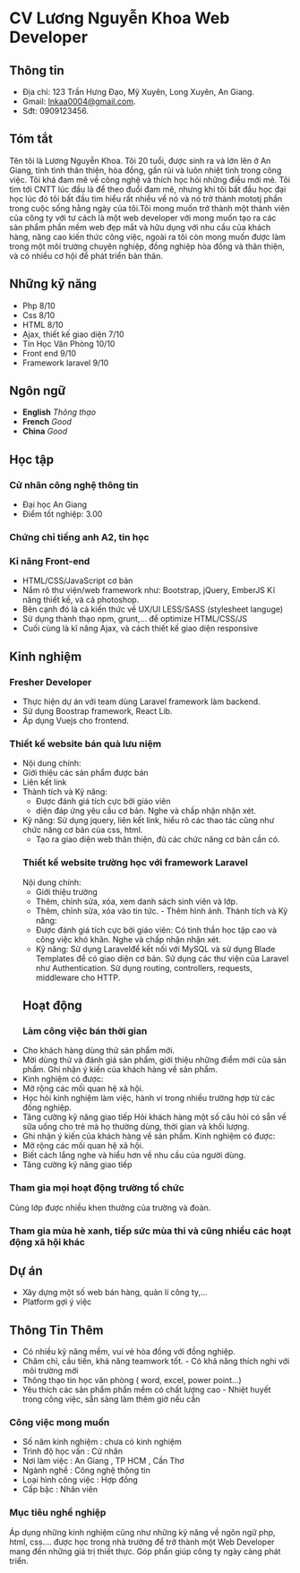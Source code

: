 # CV Lương Nguyễn Khoa Web Developer
## Thông tin
- Địa chỉ: 123 Trần Hưng Đạo, Mỹ Xuyên, Long Xuyên, An Giang.
- Gmail: lnkaa0004@gmail.com.
- Sđt: 0909123456.
## Tóm tắt
  Tên tôi là Lương Nguyễn Khoa. Tôi 20 tuổi, được sinh ra và lớn lên ở An Giang, tính tình thân thiện, hòa đồng, gần rủi và luôn nhiệt tình trong công việc. Tôi khá đam mê về công nghệ và thích học hỏi những điều mới mẻ. Tôi tìm tới CNTT lúc đầu là để theo đuổi đam mê, nhưng khi tôi bất đầu học đại học lúc đó tôi bất đầu tìm hiểu rất nhiều về nó và nó trờ thành mototj phần trong cuộc sống hằng ngày của tôi.Tôi mong muốn trở thành một thành viên của công ty với tư cách là một web developer với mong muốn tạo ra các sản phẩm phần mềm web đẹp mắt và hữu dụng với nhu cầu của khách hàng, năng cao kiến thức công việc, ngoài ra tôi còn mong muốn được làm trong một môi trường chuyên nghiệp, đồng nghiệp hòa đồng và thân thiện, và có nhiều cơ hội để phát triển bản thân.
## Những kỹ năng
- Php 8/10
- Css 8/10
- HTML 8/10
- Ạjax, thiết kế giao diện 7/10 
- Tin Học Văn Phòng 10/10
- Front end 9/10
- Framework laravel 9/10
## Ngôn ngữ
- **English**   *Thông thạo*
- **French**  *Good*
- **China**   *Good*
## Học tập
### Cử nhân công nghệ thông tin 
- Đại học An Giang
- Điểm tốt nghiệp: 3.00
### Chứng chỉ tiếng anh A2, tin học
### Kỉ nâng Front-end
- HTML/CSS/JavaScript cơ bản 
- Nắm rõ thư viện/web framework như: Bootstrap, jQuery, EmberJS Kĩ năng thiết kế, và cả photoshop.
- Bên cạnh đó là cả kiến thức về UX/UI LESS/SASS (stylesheet languge) 
- Sử dụng thành thạo npm, grunt,… để optimize HTML/CSS/JS 
- Cuối cùng là kĩ năng Ajax, và cách thiết kế giao diện responsive
## Kinh nghiệm
### Fresher Developer 
- Thực hiện dự án với team dùng Laravel framework làm backend. 
- Sử dụng Boostrap framework, React Lib. 
- Áp dụng Vuejs cho frontend.
### Thiết kế website bán quà lưu niệm
- Nội dung chính: 
- Giới thiệu các sản phẩm được bán 
- Liên kết link 
- Thành tích và Kỹ năng: 
  - Được đánh giá tích cực bởi giáo viên
  - diện đáp ứng yêu cầu cơ bản. Nghe và chấp nhận nhận xét. 
- Kỹ năng: Sử dụng jquery, liên kết link, hiểu rõ các thao tác cũng như chức năng cơ bản của css, html. 
  - Tạo ra giao diện web thân thiện, đủ các chức năng cơ bản cần có.
  ### Thiết kế website trường học với framework Laravel 
  Nội dung chính: 
  - Giới thiệu trường 
  - Thêm, chỉnh sửa, xóa, xem danh sách sinh viên và lớp. 
  - Thêm, chỉnh sửa, xóa vào tin tức. - Thêm hình ảnh. Thành tích và Kỹ năng: 
  - Được đánh giá tích cực bởi giáo viên: Có tinh thần học tập cao và công việc khó khăn. Nghe và chấp nhận nhận xét. 
  - Kỹ năng: Sử dụng Laravelđể kết nối với MySQL và sử dụng Blade Templates để có giao diện cơ bản. Sử dụng các thư viện của Laravel như Authentication. Sử dụng routing, controllers, requests, middleware cho HTTP.
  ## Hoạt động
  ### Làm công việc bán thời gian
 - Cho khách hàng dùng thử sản phẩm mới. 
  - Mời dùng thử và đánh giá sản phẩm, giới thiệu những điểm mới của sản phẩm. Ghi nhận ý kiến của khách hàng về sản phẩm. 
 - Kinh nghiệm có được: 
  - Mở rộng các mối quan hệ xã hội. 
  - Học hỏi kinh nghiệm làm việc, hành vi trong nhiều trường hợp từ các đồng nghiệp. 
  - Tăng cường kỹ năng giao tiếp Hỏi khách hàng một số câu hỏi có sẵn về sữa uống cho trẻ mà họ thường dùng, thời gian và khối lượng. 
  - Ghi nhận ý kiến của khách hàng về sản phẩm. Kinh nghiệm có được: 
  - Mở rộng các mối quan hệ xã hội. 
  - Biết cách lắng nghe và hiểu hơn về nhu cầu của người dùng. 
  - Tăng cường kỹ năng giao tiếp
  ### Tham gia mọi hoạt động trường tổ chức 
  Cùng lớp được nhiều khen thưởng của trường và đoàn.
  ### Tham gia mùa hè xanh, tiếp sức mùa thi và cũng nhiều các hoạt động xã hội khác
## Dự án
- Xây dựng một số web bán hàng, quản lí công ty,... 
- Platform gợi ý việc
## Thông Tin Thêm
- Có nhiều kỹ năng mềm, vui vẻ hòa đồng với đồng nghiệp. 
- Chăm chỉ, cầu tiến, khả năng teamwork tốt. - Có khả năng thích nghi với môi trường mới 
- Thông thạo tin học văn phòng ( word, excel, power point...) 
- Yêu thích các sản phẩm phần mềm có chất lượng cao - Nhiệt huyết trong công việc, sẵn sàng làm thêm giờ nếu cần 
### Công việc mong muốn
- Số năm kinh nghiệm : chưa có kinh nghiệm 
- Trình độ học vấn : Cử nhân 
- Nơi làm việc : An Giang , TP HCM , Cần Thơ 
- Ngành nghề : Công nghệ thông tin 
- Loại hình công việc : Hợp đồng 
- Cấp bậc : Nhân viên
### Mục tiêu nghề nghiệp
Áp dụng những kinh nghiệm cũng như những kỹ năng về ngôn ngữ php, html, css.... được học trong nhà trường để trở thành một Web Developer mang đến những giá trị thiết thực. Góp phần giúp công ty ngày càng phát triển.





  





                               
